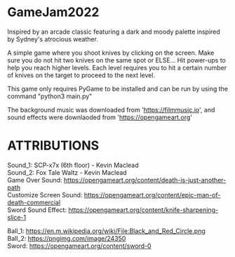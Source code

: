 # GameJam2022

Inspired by an arcade classic featuring a dark and moody palette inspired by Sydney's atrocious weather.  

A simple game where you shoot knives by clicking on the screen. Make sure you do not hit two knives on the same spot or ELSE...
Hit power-ups to help you reach higher levels. Each level requires you to hit a certain number of knives on the target to proceed to the next level.  



This game only requires PyGame to be installed and can be run by using the command "python3 main.py"

The background music was downloaded from 'https://filmmusic.io', and sound effects were downlaoded from 'https://opengameart.org'


# ATTRIBUTIONS

Sound_1: SCP-x7x (6th floor) - Kevin Maclead  
Sound_2: Fox Tale Waltz - Kevin Maclead  
Game Over Sound: https://opengameart.org/content/death-is-just-another-path  
Customize Screen Sound: https://opengameart.org/content/epic-man-of-death-commercial  
Sword Sound Effect: https://opengameart.org/content/knife-sharpening-slice-1  

Ball_1: https://en.m.wikipedia.org/wiki/File:Black_and_Red_Circle.png  
Ball_2: https://pngimg.com/image/24350     
Sword: https://opengameart.org/content/sword-0 
